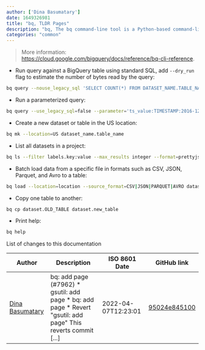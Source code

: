 ```yaml
---
author: ['Dina Basumatary']
date: 1649326981
title: "bq, TLDR Pages"
description: "bq, The bq command-line tool is a Python-based command-line tool for BigQuery."
categories: "common"
---
```

> More information: <https://cloud.google.com/bigquery/docs/reference/bq-cli-reference>.

- Run query against a BigQuery table using standard SQL, add `--dry_run` flag to estimate the number of bytes read by the query:

```bash
bq query --nouse_legacy_sql 'SELECT COUNT(*) FROM DATASET_NAME.TABLE_NAME'
```

- Run a parameterized query:

```bash
bq query --use_legacy_sql=false --parameter='ts_value:TIMESTAMP:2016-12-07 08:00:00' 'SELECT TIMESTAMP_ADD(@ts_value, INTERVAL 1 HOUR)'
```

- Create a new dataset or table in the US location:

```bash
bq mk --location=US dataset_name.table_name
```

- List all datasets in a project:

```bash
bq ls --filter labels.key:value --max_results integer --format=prettyjson --project_id project_id
```

- Batch load data from a specific file in formats such as CSV, JSON, Parquet, and Avro to a table:

```bash
bq load --location=location --source_format=CSV|JSON|PARQUET|AVRO dataset.table path_to_source
```

- Copy one table to another:

```bash
bq cp dataset.OLD_TABLE dataset.new_table
```

- Print help:

```bash
bq help
```
List of changes to this documentation


Author | Description | ISO 8601 Date | GitHub link
------|-----|-----|-----
[Dina Basumatary](mailto:dnafication@users.noreply.github.com) | bq: add page (#7962) * gsutil: add page * bq: add page * Revert "gsutil: add page" This reverts commit [...] | 2022-04-07T12:23:01 | [95024e845100](https://github.com/tldr-pages/tldr/commit/95024e845100e7c5ea380ace08f3060e12737d49)

